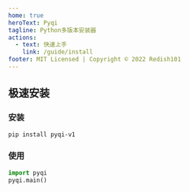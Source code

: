 ```yaml
---
home: true
heroText: Pyqi
tagline: Python多版本安装器
actions:
  - text: 快速上手
    link: /guide/install
footer: MIT Licensed | Copyright © 2022 Redish101
---
```

## 极速安装
### 安装
```bash
pip install pyqi-v1
```
### 使用
```python
import pyqi
pyqi.main()
```